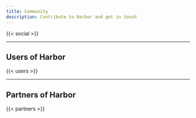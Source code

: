 ```yaml
---
title: Community
description: Contribute to Harbor and get in touch
---
```


{{< social >}}

---

## Users of Harbor

{{< users >}}

---

## Partners of Harbor

{{< partners >}}
